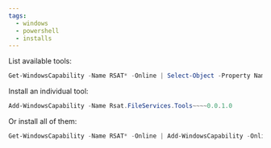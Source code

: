 ```yaml
---
tags:
  - windows
  - powershell
  - installs
---
```

List available tools:
```powershell
Get-WindowsCapability -Name RSAT* -Online | Select-Object -Property Name, State
```

Install an individual tool:
```powershell
Add-WindowsCapability -Name Rsat.FileServices.Tools~~~~0.0.1.0
```

Or install all of them:
```powershell
Get-WindowsCapability -Name RSAT* -Online | Add-WindowsCapability -Online
```